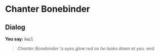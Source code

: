 # Chanter Bonebinder
## Dialog

**You say:** `hail`



>*Chanter Bonebinder 's eyes glow red as he looks down at you.*
end
